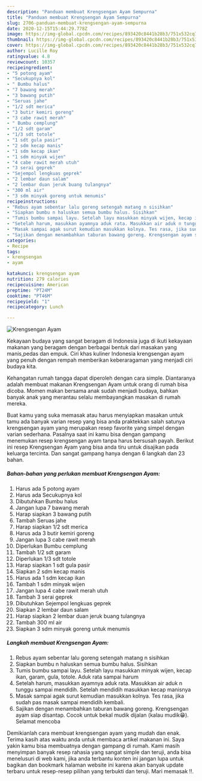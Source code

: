 ```yaml
---
description: "Panduan membuat Krengsengan Ayam Sempurna"
title: "Panduan membuat Krengsengan Ayam Sempurna"
slug: 2706-panduan-membuat-krengsengan-ayam-sempurna
date: 2020-12-15T15:44:29.778Z
image: https://img-global.cpcdn.com/recipes/893420c8441b28b3/751x532cq70/krengsengan-ayam-foto-resep-utama.jpg
thumbnail: https://img-global.cpcdn.com/recipes/893420c8441b28b3/751x532cq70/krengsengan-ayam-foto-resep-utama.jpg
cover: https://img-global.cpcdn.com/recipes/893420c8441b28b3/751x532cq70/krengsengan-ayam-foto-resep-utama.jpg
author: Lucille Roy
ratingvalue: 4.8
reviewcount: 10357
recipeingredient:
- "5 potong ayam"
- "Secukupnya kol"
- " Bumbu halus"
- "7 bawang merah"
- "3 bawang putih"
- "Seruas jahe"
- "1/2 sdt merica"
- "3 butir kemiri goreng"
- "3 cabe rawit merah"
- " Bumbu cemplung"
- "1/2 sdt garam"
- "1/3 sdt totole"
- "1 sdt gula pasir"
- "2 sdm kecap manis"
- "1 sdm kecap ikan"
- "1 sdm minyak wijen"
- "4 cabe rawit merah utuh"
- "3 serai geprek"
- "Sejempol lengkuas geprek"
- "2 lembar daun salam"
- "2 lembar duan jeruk buang tulangnya"
- "300 ml air"
- "3 sdm minyak goreng untuk menumis"
recipeinstructions:
- "Rebus ayam sebentar lalu goreng setengah matang n sisihkan"
- "Siapkan bumbu n haluskan semua bumbu halus. Sisihkan"
- "Tumis bumbu sampai layu. Setelah layu masukkan minyak wijen, kecap ikan, garam, gula, totole. Aduk rata sampai harum"
- "Setelah harum, masukkan ayamnya aduk rata. Masukkan air aduk n tunggu sampai mendidih. Setelah mendidih masukkan kecap manisnya"
- "Masak sampai agak surut kemudian masukkan kolnya. Tes rasa, jika sudah pas masak sampai mendidih kembali."
- "Sajikan dengan menambahkan taburan bawang goreng. Krengsengan ayam siap disantap. Cocok untuk bekal mudik dijalan (kalau mudik😁). Selamat mencoba"
categories:
- Recipe
tags:
- krengsengan
- ayam

katakunci: krengsengan ayam 
nutrition: 279 calories
recipecuisine: American
preptime: "PT24M"
cooktime: "PT46M"
recipeyield: "1"
recipecategory: Lunch

---
```



![Krengsengan Ayam](https://img-global.cpcdn.com/recipes/893420c8441b28b3/751x532cq70/krengsengan-ayam-foto-resep-utama.jpg)

Kekayaan budaya yang sangat beragam di Indonesia juga di ikuti kekayaan makanan yang beragam dengan berbagai bentuk dari masakan yang manis,pedas dan empuk. Ciri khas kuliner Indonesia krengsengan ayam yang penuh dengan rempah memberikan keberaragaman yang menjadi ciri budaya kita.


Kehangatan rumah tangga dapat diperoleh dengan cara simple. Diantaranya adalah membuat makanan Krengsengan Ayam untuk orang di rumah bisa dicoba. Momen makan bersama anak sudah menjadi budaya, bahkan banyak anak yang merantau selalu membayangkan masakan di rumah mereka.



Buat kamu yang suka memasak atau harus menyiapkan masakan untuk tamu ada banyak varian resep yang bisa anda praktekkan salah satunya krengsengan ayam yang merupakan resep favorite yang simpel dengan varian sederhana. Pasalnya saat ini kamu bisa dengan gampang menemukan resep krengsengan ayam tanpa harus bersusah payah.
Berikut ini resep Krengsengan Ayam yang bisa anda tiru untuk disajikan pada keluarga tercinta. Dan sangat gampang hanya dengan 6 langkah dan 23 bahan.


<!--inarticleads1-->

##### Bahan-bahan yang perlukan membuat Krengsengan Ayam:

1. Harus ada 5 potong ayam
1. Harus ada Secukupnya kol
1. Dibutuhkan  Bumbu halus
1. Jangan lupa 7 bawang merah
1. Harap siapkan 3 bawang putih
1. Tambah Seruas jahe
1. Harap siapkan 1/2 sdt merica
1. Harus ada 3 butir kemiri goreng
1. Jangan lupa 3 cabe rawit merah
1. Diperlukan  Bumbu cemplung
1. Tambah 1/2 sdt garam
1. Diperlukan 1/3 sdt totole
1. Harap siapkan 1 sdt gula pasir
1. Siapkan 2 sdm kecap manis
1. Harus ada 1 sdm kecap ikan
1. Tambah 1 sdm minyak wijen
1. Jangan lupa 4 cabe rawit merah utuh
1. Tambah 3 serai geprek
1. Dibutuhkan Sejempol lengkuas geprek
1. Siapkan 2 lembar daun salam
1. Harap siapkan 2 lembar duan jeruk buang tulangnya
1. Tambah 300 ml air
1. Siapkan 3 sdm minyak goreng untuk menumis




<!--inarticleads2-->

##### Langkah membuat  Krengsengan Ayam:

1. Rebus ayam sebentar lalu goreng setengah matang n sisihkan
1. Siapkan bumbu n haluskan semua bumbu halus. Sisihkan
1. Tumis bumbu sampai layu. Setelah layu masukkan minyak wijen, kecap ikan, garam, gula, totole. Aduk rata sampai harum
1. Setelah harum, masukkan ayamnya aduk rata. Masukkan air aduk n tunggu sampai mendidih. Setelah mendidih masukkan kecap manisnya
1. Masak sampai agak surut kemudian masukkan kolnya. Tes rasa, jika sudah pas masak sampai mendidih kembali.
1. Sajikan dengan menambahkan taburan bawang goreng. Krengsengan ayam siap disantap. Cocok untuk bekal mudik dijalan (kalau mudik😁). Selamat mencoba




Demikianlah cara membuat krengsengan ayam yang mudah dan enak. Terima kasih atas waktu anda untuk membaca artikel makanan ini. Saya yakin kamu bisa membuatnya dengan gampang di rumah. Kami masih menyimpan banyak resep rahasia yang sangat simple dan teruji, anda bisa menelusuri di web kami, jika anda terbantu konten ini jangan lupa untuk bagikan dan bookmark halaman website ini karena akan banyak update terbaru untuk resep-resep pilihan yang terbukti dan teruji. Mari memasak !!. 
